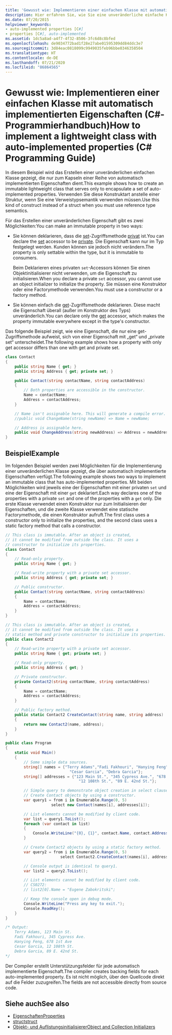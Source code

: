 ```yaml
---
title: 'Gewusst wie: Implementieren einer einfachen Klasse mit automatisch implementierten Eigenschaften – C#-Programmierhandbuch'
description: Hier erfahren Sie, wie Sie eine unveränderliche einfache Klasse in C# erstellen, die automatisch implementierte Eigenschaften kapselt. Es gibt zwei Implementierungsansätze.
ms.date: 07/20/2015
helpviewer_keywords:
- auto-implemented properties [C#]
- properties [C#], auto-implemented
ms.assetid: 1dc5a8ad-a4f7-4f32-8506-3fc6d8c8bfed
ms.openlocfilehash: de9034772bad1f28e27abe01595309dd84ddc3e7
ms.sourcegitcommit: 3d84eac0818099c9949035feb96bbe0346358504
ms.translationtype: HT
ms.contentlocale: de-DE
ms.lasthandoff: 07/21/2020
ms.locfileid: "86864565"
---
```

# <a name="how-to-implement-a-lightweight-class-with-auto-implemented-properties-c-programming-guide"></a><span data-ttu-id="392ab-104">Gewusst wie: Implementieren einer einfachen Klasse mit automatisch implementierten Eigenschaften (C#-Programmierhandbuch)</span><span class="sxs-lookup"><span data-stu-id="392ab-104">How to implement a lightweight class with auto-implemented properties (C# Programming Guide)</span></span>

<span data-ttu-id="392ab-105">In diesem Beispiel wird das Erstellen einer unveränderlichen einfachen Klasse gezeigt, die nur zum Kapseln einer Reihe von automatisch implementierten Eigenschaften dient.</span><span class="sxs-lookup"><span data-stu-id="392ab-105">This example shows how to create an immutable lightweight class that serves only to encapsulate a set of auto-implemented properties.</span></span> <span data-ttu-id="392ab-106">Verwenden Sie diese Konstruktart anstelle einer Struktur, wenn Sie eine Verweistypsemantik verwenden müssen.</span><span class="sxs-lookup"><span data-stu-id="392ab-106">Use this kind of construct instead of a struct when you must use reference type semantics.</span></span>

<span data-ttu-id="392ab-107">Für das Erstellen einer unveränderlichen Eigenschaft gibt es zwei Möglichkeiten:</span><span class="sxs-lookup"><span data-stu-id="392ab-107">You can make an immutable property in two ways:</span></span>

- <span data-ttu-id="392ab-108">Sie können deklarieren, dass die [set](../../language-reference/keywords/set.md)-Zugriffsmethode [privat](../../language-reference/keywords/private.md) ist.</span><span class="sxs-lookup"><span data-stu-id="392ab-108">You can declare the [set](../../language-reference/keywords/set.md) accessor to be [private](../../language-reference/keywords/private.md).</span></span>  <span data-ttu-id="392ab-109">Die Eigenschaft kann nur im Typ festgelegt werden. Kunden können sie jedoch nicht verändern.</span><span class="sxs-lookup"><span data-stu-id="392ab-109">The property is only settable within the type, but it is immutable to consumers.</span></span>

  <span data-ttu-id="392ab-110">Beim Deklarieren eines privaten `set`-Accessors können Sie einen Objektinitialisierer nicht verwenden, um die Eigenschaft zu initialisieren.</span><span class="sxs-lookup"><span data-stu-id="392ab-110">When you declare a private `set` accessor, you cannot use an object initializer to initialize the property.</span></span> <span data-ttu-id="392ab-111">Sie müssen eine Konstruktor oder eine Factorymethode verwenden.</span><span class="sxs-lookup"><span data-stu-id="392ab-111">You must use a constructor or a factory method.</span></span>
- <span data-ttu-id="392ab-112">Sie können einfach die [get](../../language-reference/keywords/get.md)-Zugriffsmethode deklarieren. Diese macht die Eigenschaft überall (außer im Konstruktor des Typs) unveränderlich.</span><span class="sxs-lookup"><span data-stu-id="392ab-112">You can declare only the [get](../../language-reference/keywords/get.md) accessor, which makes the property immutable everywhere except in the type's constructor.</span></span>

<span data-ttu-id="392ab-113">Das folgende Beispiel zeigt, wie eine Eigenschaft, die nur eine get-Zugriffsmethode aufweist, sich von einer Eigenschaft mit „get“ und „private set“ unterscheidet.</span><span class="sxs-lookup"><span data-stu-id="392ab-113">The following example shows how a property with only get accessor differs than one with get and private set.</span></span>

```csharp
class Contact
{
    public string Name { get; }
    public string Address { get; private set; }

    public Contact(string contactName, string contactAddress)
    {
        // Both properties are accessible in the constructor.
        Name = contactName;
        Address = contactAddress;
    }

    // Name isn't assignable here. This will generate a compile error.
    //public void ChangeName(string newName) => Name = newName;

    // Address is assignable here.
    public void ChangeAddress(string newAddress) => Address = newAddress
}
```

## <a name="example"></a><span data-ttu-id="392ab-114">Beispiel</span><span class="sxs-lookup"><span data-stu-id="392ab-114">Example</span></span>

<span data-ttu-id="392ab-115">Im folgenden Beispiel werden zwei Möglichkeiten für die Implementierung einer unveränderlichen Klasse gezeigt, die über automatisch implementierte Eigenschaften verfügt.</span><span class="sxs-lookup"><span data-stu-id="392ab-115">The following example shows two ways to implement an immutable class that has auto-implemented properties.</span></span> <span data-ttu-id="392ab-116">Mit beiden Möglichkeiten wird jeweils eine der Eigenschaften mit einer privaten `set` und eine der Eigenschaft mit einer `get` deklariert.</span><span class="sxs-lookup"><span data-stu-id="392ab-116">Each way declares one of the properties with a private `set` and one of the properties with a `get` only.</span></span>  <span data-ttu-id="392ab-117">Die erste Klasse verwendet einen Konstruktor nur zum Initialisieren der Eigenschaften, und die zweite Klasse verwendet eine statische Factorymethode, die einen Konstruktor aufruft.</span><span class="sxs-lookup"><span data-stu-id="392ab-117">The first class uses a constructor only to initialize the properties, and the second class uses a static factory method that calls a constructor.</span></span>

```csharp
// This class is immutable. After an object is created,
// it cannot be modified from outside the class. It uses a
// constructor to initialize its properties.
class Contact
{
    // Read-only property.
    public string Name { get; }

    // Read-write property with a private set accessor.
    public string Address { get; private set; }

    // Public constructor.
    public Contact(string contactName, string contactAddress)
    {
        Name = contactName;
        Address = contactAddress;
    }
}

// This class is immutable. After an object is created,
// it cannot be modified from outside the class. It uses a
// static method and private constructor to initialize its properties.
public class Contact2
{
    // Read-write property with a private set accessor.
    public string Name { get; private set; }

    // Read-only property.
    public string Address { get; }

    // Private constructor.
    private Contact2(string contactName, string contactAddress)
    {
        Name = contactName;
        Address = contactAddress;
    }

    // Public factory method.
    public static Contact2 CreateContact(string name, string address)
    {
        return new Contact2(name, address);
    }
}

public class Program
{
    static void Main()
    {
        // Some simple data sources.
        string[] names = {"Terry Adams","Fadi Fakhouri", "Hanying Feng",
                            "Cesar Garcia", "Debra Garcia"};
        string[] addresses = {"123 Main St.", "345 Cypress Ave.", "678 1st Ave",
                                "12 108th St.", "89 E. 42nd St."};

        // Simple query to demonstrate object creation in select clause.
        // Create Contact objects by using a constructor.
        var query1 = from i in Enumerable.Range(0, 5)
                    select new Contact(names[i], addresses[i]);

        // List elements cannot be modified by client code.
        var list = query1.ToList();
        foreach (var contact in list)
        {
            Console.WriteLine("{0}, {1}", contact.Name, contact.Address);
        }

        // Create Contact2 objects by using a static factory method.
        var query2 = from i in Enumerable.Range(0, 5)
                        select Contact2.CreateContact(names[i], addresses[i]);

        // Console output is identical to query1.
        var list2 = query2.ToList();

        // List elements cannot be modified by client code.
        // CS0272:
        // list2[0].Name = "Eugene Zabokritski";

        // Keep the console open in debug mode.
        Console.WriteLine("Press any key to exit.");
        Console.ReadKey();
    }
}

/* Output:
    Terry Adams, 123 Main St.
    Fadi Fakhouri, 345 Cypress Ave.
    Hanying Feng, 678 1st Ave
    Cesar Garcia, 12 108th St.
    Debra Garcia, 89 E. 42nd St.
*/
```

<span data-ttu-id="392ab-118">Der Compiler erstellt Unterstützungsfelder für jede automatisch implementierte Eigenschaft.</span><span class="sxs-lookup"><span data-stu-id="392ab-118">The compiler creates backing fields for each auto-implemented property.</span></span> <span data-ttu-id="392ab-119">Es ist nicht möglich, über den Quellcode direkt auf die Felder zuzugreifen.</span><span class="sxs-lookup"><span data-stu-id="392ab-119">The fields are not accessible directly from source code.</span></span>

## <a name="see-also"></a><span data-ttu-id="392ab-120">Siehe auch</span><span class="sxs-lookup"><span data-stu-id="392ab-120">See also</span></span>

- [<span data-ttu-id="392ab-121">Eigenschaften</span><span class="sxs-lookup"><span data-stu-id="392ab-121">Properties</span></span>](./properties.md)
- [<span data-ttu-id="392ab-122">struct</span><span class="sxs-lookup"><span data-stu-id="392ab-122">struct</span></span>](../../language-reference/builtin-types/struct.md)
- [<span data-ttu-id="392ab-123">Objekt- und Auflistungsinitialisierer</span><span class="sxs-lookup"><span data-stu-id="392ab-123">Object and Collection Initializers</span></span>](./object-and-collection-initializers.md)
